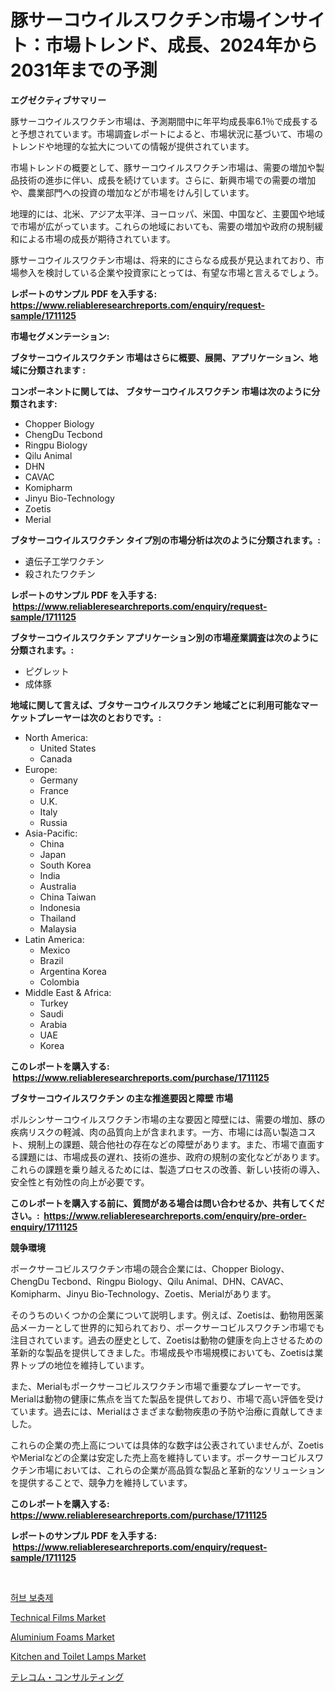<p><h1>豚サーコウイルスワクチン市場インサイト：市場トレンド、成長、2024年から2031年までの予測</h1></p><p><strong>エグゼクティブサマリー</strong></p>
<p><p>豚サーコウイルスワクチン市場は、予測期間中に年平均成長率6.1％で成長すると予想されています。市場調査レポートによると、市場状況に基づいて、市場のトレンドや地理的な拡大についての情報が提供されています。</p><p>市場トレンドの概要として、豚サーコウイルスワクチン市場は、需要の増加や製品技術の進歩に伴い、成長を続けています。さらに、新興市場での需要の増加や、農業部門への投資の増加などが市場をけん引しています。</p><p>地理的には、北米、アジア太平洋、ヨーロッパ、米国、中国など、主要国や地域で市場が広がっています。これらの地域においても、需要の増加や政府の規制緩和による市場の成長が期待されています。</p><p>豚サーコウイルスワクチン市場は、将来的にさらなる成長が見込まれており、市場参入を検討している企業や投資家にとっては、有望な市場と言えるでしょう。</p></p>
<p><strong>レポートのサンプル PDF を入手する: <a href="https://www.reliableresearchreports.com/enquiry/request-sample/1711125">https://www.reliableresearchreports.com/enquiry/request-sample/1711125</a></strong></p>
<p><strong>市場セグメンテーション:</strong></p>
<p><strong> ブタサーコウイルスワクチン 市場はさらに概要、展開、アプリケーション、地域に分類されます :</strong></p>
<p><strong>コンポーネントに関しては、 ブタサーコウイルスワクチン 市場は次のように分類されます: &nbsp;</strong></p>
<p><ul><li>Chopper Biology</li><li>ChengDu Tecbond</li><li>Ringpu Biology</li><li>Qilu Animal</li><li>DHN</li><li>CAVAC</li><li>Komipharm</li><li>Jinyu Bio-Technology</li><li>Zoetis</li><li>Merial</li></ul></p>
<p><strong> ブタサーコウイルスワクチン タイプ別の市場分析は次のように分類されます。:</strong></p>
<p><ul><li>遺伝子工学ワクチン</li><li>殺されたワクチン</li></ul></p>
<p><strong>レポートのサンプル PDF を入手する: &nbsp;<a href="https://www.reliableresearchreports.com/enquiry/request-sample/1711125">https://www.reliableresearchreports.com/enquiry/request-sample/1711125</a></strong></p>
<p><strong> ブタサーコウイルスワクチン アプリケーション別の市場産業調査は次のように分類されます。:</strong></p>
<p><ul><li>ピグレット</li><li>成体豚</li></ul></p>
<p><strong>地域に関して言えば、ブタサーコウイルスワクチン 地域ごとに利用可能なマーケットプレーヤーは次のとおりです。:</strong></p>
<p><ul>
    <li>
        North America:
        <ul>
            <li>United States</li>
            <li>Canada</li>
        </ul>
    </li>
    <li>
        Europe:
        <ul>
            <li>Germany</li>
            <li>France</li>
            <li>U.K.</li>
            <li>Italy</li>
            <li>Russia</li>
        </ul>
    </li>
    <li>
        Asia-Pacific:
        <ul>
            <li>China</li>
            <li>Japan</li>
            <li>South Korea</li>
            <li>India</li>
            <li>Australia</li>
            <li>China Taiwan</li>
            <li>Indonesia</li>
            <li>Thailand</li>
            <li>Malaysia</li>
        </ul>
    </li>
    <li>
        Latin America:
        <ul>
            <li>Mexico</li>
            <li>Brazil</li>
            <li>Argentina Korea</li>
            <li>Colombia</li>
        </ul>
    </li>
    <li>
        Middle East & Africa:
        <ul>
            <li>Turkey</li>
            <li>Saudi</li>
            <li>Arabia</li>
            <li>UAE</li>
            <li>Korea</li>
        </ul>
    </li>
    </ul></p>
<p><strong>このレポートを購入する: &nbsp;<a href="https://www.reliableresearchreports.com/purchase/1711125">https://www.reliableresearchreports.com/purchase/1711125</a></strong></p>
<p><strong>ブタサーコウイルスワクチン の主な推進要因と障壁 市場</strong></p>
<p><p>ポルシンサーコウイルスワクチン市場の主な要因と障壁には、需要の増加、豚の疾病リスクの軽減、肉の品質向上が含まれます。一方、市場には高い製造コスト、規制上の課題、競合他社の存在などの障壁があります。また、市場で直面する課題には、市場成長の遅れ、技術の進歩、政府の規制の変化などがあります。これらの課題を乗り越えるためには、製造プロセスの改善、新しい技術の導入、安全性と有効性の向上が必要です。</p></p>
<p><strong>このレポートを購入する前に、質問がある場合は問い合わせるか、共有してください。:&nbsp; <a href="https://www.reliableresearchreports.com/enquiry/pre-order-enquiry/1711125">https://www.reliableresearchreports.com/enquiry/pre-order-enquiry/1711125</a></strong></p>
<p><strong>競争環境</strong></p>
<p><p>ポークサーコビルスワクチン市場の競合企業には、Chopper Biology、ChengDu Tecbond、Ringpu Biology、Qilu Animal、DHN、CAVAC、Komipharm、Jinyu Bio-Technology、Zoetis、Merialがあります。</p><p>そのうちのいくつかの企業について説明します。例えば、Zoetisは、動物用医薬品メーカーとして世界的に知られており、ポークサーコビルスワクチン市場でも注目されています。過去の歴史として、Zoetisは動物の健康を向上させるための革新的な製品を提供してきました。市場成長や市場規模においても、Zoetisは業界トップの地位を維持しています。</p><p>また、Merialもポークサーコビルスワクチン市場で重要なプレーヤーです。Merialは動物の健康に焦点を当てた製品を提供しており、市場で高い評価を受けています。過去には、Merialはさまざまな動物疾患の予防や治療に貢献してきました。</p><p>これらの企業の売上高については具体的な数字は公表されていませんが、ZoetisやMerialなどの企業は安定した売上高を維持しています。ポークサーコビルスワクチン市場においては、これらの企業が高品質な製品と革新的なソリューションを提供することで、競争力を維持しています。</p></p>
<p><strong>このレポートを購入する: &nbsp; <a href="https://www.reliableresearchreports.com/purchase/1711125">https://www.reliableresearchreports.com/purchase/1711125</a></strong></p>
<p><strong>レポートのサンプル PDF を入手する: &nbsp;<a href="https://www.reliableresearchreports.com/enquiry/request-sample/1711125">https://www.reliableresearchreports.com/enquiry/request-sample/1711125</a></strong><strong></strong></p>
<p>&nbsp;</p>
<p><p><a href="https://medium.com/@joeyjohns20/%ED%97%88%EB%B8%8C-%EB%B3%B4%EC%B6%A9%EC%A0%9C-%EC%8B%9C%EC%9E%A5-%EC%A0%90%EC%9C%A0%EC%9C%A8-%EB%B3%80%ED%99%94-%EB%B0%8F-%EC%8B%9C%EC%9E%A5-%EC%84%B1%EC%9E%A5-%EB%8F%99%ED%96%A5-2024%EB%85%84-2031%EB%85%84-0f82cda97dab">허브 보충제</a></p><p><a href="https://github.com/Krish2023na/Market-Research-Report-List-3/blob/main/technical-films-market.md">Technical Films Market</a></p><p><a href="https://github.com/bmorecock/Market-Research-Report-List-2/blob/main/aluminium-foams-market.md">Aluminium Foams Market</a></p><p><a href="https://issuu.com/reportprime-2/docs/kitchen-and-toilet-lamps-market-size-2030.pptx">Kitchen and Toilet Lamps Market</a></p><p><a href="https://github.com/cnnriuez22368/Market-Research-Report-List-1/blob/main/8742543193229.md">テレコム・コンサルティング</a></p></p>